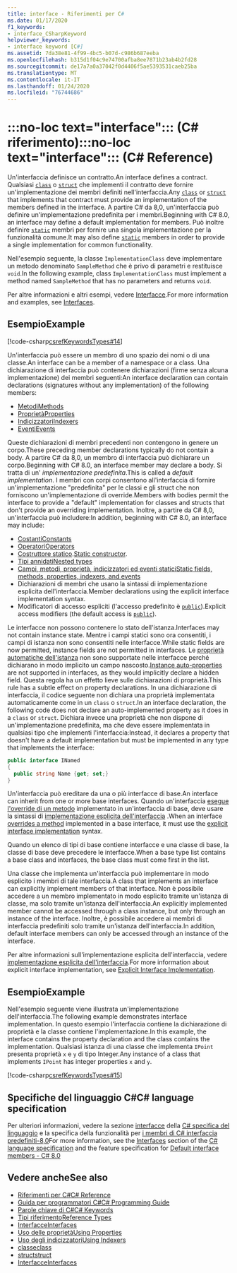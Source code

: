 ```yaml
---
title: interface - Riferimenti per C#
ms.date: 01/17/2020
f1_keywords:
- interface_CSharpKeyword
helpviewer_keywords:
- interface keyword [C#]
ms.assetid: 7da38e81-4f99-4bc5-b07d-c986b687eeba
ms.openlocfilehash: b315d1f04c9e74700afba8ee7871b23ab4b2fd28
ms.sourcegitcommit: de17a7a0a37042f0d4406f5ae5393531caeb25ba
ms.translationtype: MT
ms.contentlocale: it-IT
ms.lasthandoff: 01/24/2020
ms.locfileid: "76744686"
---
```

# <a name="no-loc-textinterface-c-reference"></a><span data-ttu-id="13fa7-102">:::no-loc text="interface"::: (C# riferimento)</span><span class="sxs-lookup"><span data-stu-id="13fa7-102">:::no-loc text="interface"::: (C# Reference)</span></span>

<span data-ttu-id="13fa7-103">Un'interfaccia definisce un contratto.</span><span class="sxs-lookup"><span data-stu-id="13fa7-103">An interface defines a contract.</span></span> <span data-ttu-id="13fa7-104">Qualsiasi [`class`](class.md) o [`struct`](struct.md) che implementi il contratto deve fornire un'implementazione dei membri definiti nell'interfaccia.</span><span class="sxs-lookup"><span data-stu-id="13fa7-104">Any [`class`](class.md) or [`struct`](struct.md) that implements that contract must provide an implementation of the members defined in the interface.</span></span> <span data-ttu-id="13fa7-105">A partire C# da 8,0, un'interfaccia può definire un'implementazione predefinita per i membri.</span><span class="sxs-lookup"><span data-stu-id="13fa7-105">Beginning with C# 8.0, an interface may define a default implementation for members.</span></span> <span data-ttu-id="13fa7-106">Può inoltre definire [`static`](static.md) membri per fornire una singola implementazione per la funzionalità comune.</span><span class="sxs-lookup"><span data-stu-id="13fa7-106">It may also define [`static`](static.md) members in order to provide a single implementation for common functionality.</span></span>

<span data-ttu-id="13fa7-107">Nell'esempio seguente, la classe `ImplementationClass` deve implementare un metodo denominato `SampleMethod` che è privo di parametri e restituisce `void`.</span><span class="sxs-lookup"><span data-stu-id="13fa7-107">In the following example, class `ImplementationClass` must implement a method named `SampleMethod` that has no parameters and returns `void`.</span></span>

<span data-ttu-id="13fa7-108">Per altre informazioni e altri esempi, vedere [Interfacce](../../programming-guide/interfaces/index.md).</span><span class="sxs-lookup"><span data-stu-id="13fa7-108">For more information and examples, see [Interfaces](../../programming-guide/interfaces/index.md).</span></span>

## <a name="example"></a><span data-ttu-id="13fa7-109">Esempio</span><span class="sxs-lookup"><span data-stu-id="13fa7-109">Example</span></span>

[!code-csharp[csrefKeywordsTypes#14](~/samples/snippets/csharp/VS_Snippets_VBCSharp/csrefKeywordsTypes/CS/keywordsTypes.cs#14)]

<span data-ttu-id="13fa7-110">Un'interfaccia può essere un membro di uno spazio dei nomi o di una classe.</span><span class="sxs-lookup"><span data-stu-id="13fa7-110">An interface can be a member of a namespace or a class.</span></span> <span data-ttu-id="13fa7-111">Una dichiarazione di interfaccia può contenere dichiarazioni (firme senza alcuna implementazione) dei membri seguenti:</span><span class="sxs-lookup"><span data-stu-id="13fa7-111">An interface declaration can contain declarations (signatures without any implementation) of the following members:</span></span>

- [<span data-ttu-id="13fa7-112">Metodi</span><span class="sxs-lookup"><span data-stu-id="13fa7-112">Methods</span></span>](../../programming-guide/classes-and-structs/methods.md)
- [<span data-ttu-id="13fa7-113">Proprietà</span><span class="sxs-lookup"><span data-stu-id="13fa7-113">Properties</span></span>](../../programming-guide/classes-and-structs/using-properties.md)
- [<span data-ttu-id="13fa7-114">Indicizzatori</span><span class="sxs-lookup"><span data-stu-id="13fa7-114">Indexers</span></span>](../../programming-guide/indexers/using-indexers.md)
- [<span data-ttu-id="13fa7-115">Eventi</span><span class="sxs-lookup"><span data-stu-id="13fa7-115">Events</span></span>](event.md)

<span data-ttu-id="13fa7-116">Queste dichiarazioni di membri precedenti non contengono in genere un corpo.</span><span class="sxs-lookup"><span data-stu-id="13fa7-116">These preceding member declarations typically do not contain a body.</span></span> <span data-ttu-id="13fa7-117">A partire C# da 8,0, un membro di interfaccia può dichiarare un corpo.</span><span class="sxs-lookup"><span data-stu-id="13fa7-117">Beginning with C# 8.0, an interface member may declare a body.</span></span> <span data-ttu-id="13fa7-118">Si tratta di un' *implementazione predefinita*.</span><span class="sxs-lookup"><span data-stu-id="13fa7-118">This is called a *default implementation*.</span></span> <span data-ttu-id="13fa7-119">I membri con corpi consentono all'interfaccia di fornire un'implementazione "predefinita" per le classi e gli struct che non forniscono un'implementazione di override.</span><span class="sxs-lookup"><span data-stu-id="13fa7-119">Members with bodies permit the interface to provide a "default" implementation for classes and structs that don't provide an overriding implementation.</span></span> <span data-ttu-id="13fa7-120">Inoltre, a partire da C# 8,0, un'interfaccia può includere:</span><span class="sxs-lookup"><span data-stu-id="13fa7-120">In addition, beginning with C# 8.0, an interface may include:</span></span>

- [<span data-ttu-id="13fa7-121">Costanti</span><span class="sxs-lookup"><span data-stu-id="13fa7-121">Constants</span></span>](const.md)
- [<span data-ttu-id="13fa7-122">Operatori</span><span class="sxs-lookup"><span data-stu-id="13fa7-122">Operators</span></span>](../operators/operator-overloading.md)
- <span data-ttu-id="13fa7-123">[Costruttore statico](../../programming-guide/classes-and-structs/constructors.md#static-constructors).</span><span class="sxs-lookup"><span data-stu-id="13fa7-123">[Static constructor](../../programming-guide/classes-and-structs/constructors.md#static-constructors).</span></span>
- [<span data-ttu-id="13fa7-124">Tipi annidati</span><span class="sxs-lookup"><span data-stu-id="13fa7-124">Nested types</span></span>](../../programming-guide/classes-and-structs/nested-types.md)
- [<span data-ttu-id="13fa7-125">Campi, metodi, proprietà, indicizzatori ed eventi statici</span><span class="sxs-lookup"><span data-stu-id="13fa7-125">Static fields, methods, properties, indexers, and events</span></span>](static.md)
- <span data-ttu-id="13fa7-126">Dichiarazioni di membri che usano la sintassi di implementazione esplicita dell'interfaccia.</span><span class="sxs-lookup"><span data-stu-id="13fa7-126">Member declarations using the explicit interface implementation syntax.</span></span>
- <span data-ttu-id="13fa7-127">Modificatori di accesso espliciti (l'accesso predefinito è [`public`](access-modifiers.md)).</span><span class="sxs-lookup"><span data-stu-id="13fa7-127">Explicit access modifiers (the default access is [`public`](access-modifiers.md)).</span></span>

<span data-ttu-id="13fa7-128">Le interfacce non possono contenere lo stato dell'istanza.</span><span class="sxs-lookup"><span data-stu-id="13fa7-128">Interfaces may not contain instance state.</span></span> <span data-ttu-id="13fa7-129">Mentre i campi statici sono ora consentiti, i campi di istanza non sono consentiti nelle interfacce.</span><span class="sxs-lookup"><span data-stu-id="13fa7-129">While static fields are now permitted, instance fields are not permitted in interfaces.</span></span> <span data-ttu-id="13fa7-130">Le [proprietà automatiche dell'istanza](../../programming-guide/classes-and-structs/auto-implemented-properties.md) non sono supportate nelle interfacce perché dichiarano in modo implicito un campo nascosto.</span><span class="sxs-lookup"><span data-stu-id="13fa7-130">[Instance auto-properties](../../programming-guide/classes-and-structs/auto-implemented-properties.md) are not supported in interfaces, as they would implicitly declare a hidden field.</span></span> <span data-ttu-id="13fa7-131">Questa regola ha un effetto lieve sulle dichiarazioni di proprietà.</span><span class="sxs-lookup"><span data-stu-id="13fa7-131">This rule has a subtle effect on property declarations.</span></span> <span data-ttu-id="13fa7-132">In una dichiarazione di interfaccia, il codice seguente non dichiara una proprietà implementata automaticamente come in un `class` o `struct`.</span><span class="sxs-lookup"><span data-stu-id="13fa7-132">In an interface declaration, the following code does not declare an auto-implemented property as it does in a `class` or `struct`.</span></span> <span data-ttu-id="13fa7-133">Dichiara invece una proprietà che non dispone di un'implementazione predefinita, ma che deve essere implementata in qualsiasi tipo che implementi l'interfaccia:</span><span class="sxs-lookup"><span data-stu-id="13fa7-133">Instead, it declares a property that doesn't have a default implementation but must be implemented in any type that implements the interface:</span></span>

```csharp
public interface INamed
{
  public string Name {get; set;}
}
```

<span data-ttu-id="13fa7-134">Un'interfaccia può ereditare da una o più interfacce di base.</span><span class="sxs-lookup"><span data-stu-id="13fa7-134">An interface can inherit from one or more base interfaces.</span></span> <span data-ttu-id="13fa7-135">Quando un'interfaccia [esegue l'override di un metodo](override.md) implementato in un'interfaccia di base, deve usare la sintassi di [implementazione esplicita dell'interfaccia](../../programming-guide/interfaces/explicit-interface-implementation.md) .</span><span class="sxs-lookup"><span data-stu-id="13fa7-135">When an interface [overrides a method](override.md) implemented in a base interface, it must use the [explicit interface implementation](../../programming-guide/interfaces/explicit-interface-implementation.md) syntax.</span></span>

<span data-ttu-id="13fa7-136">Quando un elenco di tipi di base contiene interfacce e una classe di base, la classe di base deve precedere le interfacce.</span><span class="sxs-lookup"><span data-stu-id="13fa7-136">When a base type list contains a base class and interfaces, the base class must come first in the list.</span></span>

<span data-ttu-id="13fa7-137">Una classe che implementa un'interfaccia può implementare in modo esplicito i membri di tale interfaccia.</span><span class="sxs-lookup"><span data-stu-id="13fa7-137">A class that implements an interface can explicitly implement members of that interface.</span></span> <span data-ttu-id="13fa7-138">Non è possibile accedere a un membro implementato in modo esplicito tramite un'istanza di classe, ma solo tramite un'istanza dell'interfaccia.</span><span class="sxs-lookup"><span data-stu-id="13fa7-138">An explicitly implemented member cannot be accessed through a class instance, but only through an instance of the interface.</span></span> <span data-ttu-id="13fa7-139">Inoltre, è possibile accedere ai membri di interfaccia predefiniti solo tramite un'istanza dell'interfaccia.</span><span class="sxs-lookup"><span data-stu-id="13fa7-139">In addition, default interface members can only be accessed through an instance of the interface.</span></span>

<span data-ttu-id="13fa7-140">Per altre informazioni sull'implementazione esplicita dell'interfaccia, vedere [implementazione esplicita dell'interfaccia](../../programming-guide/interfaces/explicit-interface-implementation.md).</span><span class="sxs-lookup"><span data-stu-id="13fa7-140">For more information about explicit interface implementation, see [Explicit Interface Implementation](../../programming-guide/interfaces/explicit-interface-implementation.md).</span></span>

## <a name="example"></a><span data-ttu-id="13fa7-141">Esempio</span><span class="sxs-lookup"><span data-stu-id="13fa7-141">Example</span></span>

<span data-ttu-id="13fa7-142">Nell'esempio seguente viene illustrata un'implementazione dell'interfaccia.</span><span class="sxs-lookup"><span data-stu-id="13fa7-142">The following example demonstrates interface implementation.</span></span> <span data-ttu-id="13fa7-143">In questo esempio l'interfaccia contiene la dichiarazione di proprietà e la classe contiene l'implementazione.</span><span class="sxs-lookup"><span data-stu-id="13fa7-143">In this example, the interface contains the property declaration and the class contains the implementation.</span></span> <span data-ttu-id="13fa7-144">Qualsiasi istanza di una classe che implementa `IPoint` presenta proprietà `x` e `y` di tipo Integer.</span><span class="sxs-lookup"><span data-stu-id="13fa7-144">Any instance of a class that implements `IPoint` has integer properties `x` and `y`.</span></span>

[!code-csharp[csrefKeywordsTypes#15](~/samples/snippets/csharp/VS_Snippets_VBCSharp/csrefKeywordsTypes/CS/keywordsTypes.cs#15)]

## <a name="c-language-specification"></a><span data-ttu-id="13fa7-145">Specifiche del linguaggio C#</span><span class="sxs-lookup"><span data-stu-id="13fa7-145">C# language specification</span></span>

<span data-ttu-id="13fa7-146">Per ulteriori informazioni, vedere la sezione [interfacce](~/_csharplang/spec/interfaces.md) della [ C# specifica del linguaggio](~/_csharplang/spec/introduction.md) e la specifica della funzionalità per [i membri di C# interfaccia predefiniti-8,0](~/_csharplang/proposals/csharp-8.0/default-interface-methods.md)</span><span class="sxs-lookup"><span data-stu-id="13fa7-146">For more information, see the [Interfaces](~/_csharplang/spec/interfaces.md) section of the [C# language specification](~/_csharplang/spec/introduction.md) and the feature specification for [Default interface members - C# 8.0](~/_csharplang/proposals/csharp-8.0/default-interface-methods.md)</span></span>

## <a name="see-also"></a><span data-ttu-id="13fa7-147">Vedere anche</span><span class="sxs-lookup"><span data-stu-id="13fa7-147">See also</span></span>

- [<span data-ttu-id="13fa7-148">Riferimenti per C#</span><span class="sxs-lookup"><span data-stu-id="13fa7-148">C# Reference</span></span>](../index.md)
- [<span data-ttu-id="13fa7-149">Guida per programmatori C#</span><span class="sxs-lookup"><span data-stu-id="13fa7-149">C# Programming Guide</span></span>](../../programming-guide/index.md)
- [<span data-ttu-id="13fa7-150">Parole chiave di C#</span><span class="sxs-lookup"><span data-stu-id="13fa7-150">C# Keywords</span></span>](index.md)
- [<span data-ttu-id="13fa7-151">Tipi riferimento</span><span class="sxs-lookup"><span data-stu-id="13fa7-151">Reference Types</span></span>](reference-types.md)
- [<span data-ttu-id="13fa7-152">Interfacce</span><span class="sxs-lookup"><span data-stu-id="13fa7-152">Interfaces</span></span>](../../programming-guide/interfaces/index.md)
- [<span data-ttu-id="13fa7-153">Uso delle proprietà</span><span class="sxs-lookup"><span data-stu-id="13fa7-153">Using Properties</span></span>](../../programming-guide/classes-and-structs/using-properties.md)
- [<span data-ttu-id="13fa7-154">Uso degli indicizzatori</span><span class="sxs-lookup"><span data-stu-id="13fa7-154">Using Indexers</span></span>](../../programming-guide/indexers/using-indexers.md)
- [<span data-ttu-id="13fa7-155">classe</span><span class="sxs-lookup"><span data-stu-id="13fa7-155">class</span></span>](class.md)
- [<span data-ttu-id="13fa7-156">struct</span><span class="sxs-lookup"><span data-stu-id="13fa7-156">struct</span></span>](struct.md)
- [<span data-ttu-id="13fa7-157">Interfacce</span><span class="sxs-lookup"><span data-stu-id="13fa7-157">Interfaces</span></span>](../../programming-guide/interfaces/index.md)
